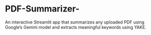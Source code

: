 # PDF-Summarizer-
An interactive Streamlit app that summarizes any uploaded PDF using Google’s Gemini model and extracts meaningful keywords using YAKE.
